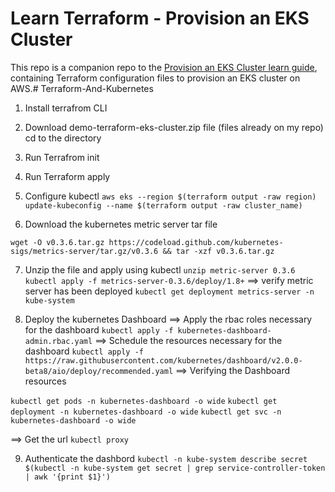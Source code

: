 # Learn Terraform - Provision an EKS Cluster

This repo is a companion repo to the [Provision an EKS Cluster learn guide](https://learn.hashicorp.com/terraform/kubernetes/provision-eks-cluster), containing
Terraform configuration files to provision an EKS cluster on AWS.# Terraform-And-Kubernetes



1. Install terrafrom CLI

2. Download demo-terraform-eks-cluster.zip file (files already on my repo) cd to the directory

3. Run Terrafrom init

4. Run Terraform apply

5. Configure kubectl
    `aws eks --region $(terraform output -raw region) update-kubeconfig --name $(terraform output -raw cluster_name)`

6. Download the kubernetes metric server tar file

`wget -O v0.3.6.tar.gz https://codeload.github.com/kubernetes-sigs/metrics-server/tar.gz/v0.3.6 && tar -xzf v0.3.6.tar.gz`

7. Unzip the file and apply using kubectl
  `unzip metric-server 0.3.6`
  `kubectl apply -f metrics-server-0.3.6/deploy/1.8+`
==> verify metric server has been deployed
`kubectl get deployment metrics-server -n kube-system`

8. Deploy the kubernetes Dashboard
==> Apply the rbac roles necessary for the dashboard
`kubectl apply -f kubernetes-dashboard-admin.rbac.yaml`
==> Schedule the resources necessary for the dashboard
`kubectl apply -f https://raw.githubusercontent.com/kubernetes/dashboard/v2.0.0-beta8/aio/deploy/recommended.yaml`
==> Verifying the Dashboard resources

`kubectl get pods -n kubernetes-dashboard -o wide`
`kubectl get deployment -n kubernetes-dashboard -o wide`
`kubectl get svc -n kubernetes-dashboard -o wide`


==> Get the url
`kubectl proxy`



9. Authenticate the dashbord
`kubectl -n kube-system describe secret $(kubectl -n kube-system get secret | grep service-controller-token | awk '{print $1}')`
